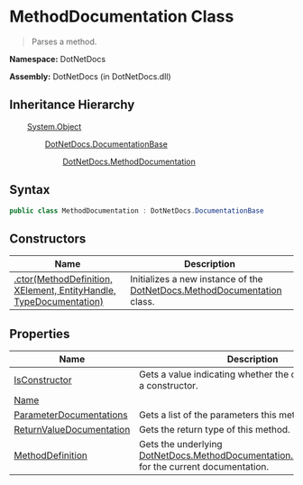 # MethodDocumentation Class
> Parses a method.

**Namespace:** DotNetDocs

**Assembly:** DotNetDocs (in DotNetDocs.dll)
## Inheritance Hierarchy
&nbsp;&nbsp;&nbsp;&nbsp;&nbsp;&nbsp;&nbsp;&nbsp;[System.Object](https://www.google.com/search?q=System.Object&btnI=)

&nbsp;&nbsp;&nbsp;&nbsp;&nbsp;&nbsp;&nbsp;&nbsp;&nbsp;&nbsp;&nbsp;&nbsp;&nbsp;&nbsp;&nbsp;&nbsp;[DotNetDocs.DocumentationBase](docs/DocumentationBase.md)

&nbsp;&nbsp;&nbsp;&nbsp;&nbsp;&nbsp;&nbsp;&nbsp;&nbsp;&nbsp;&nbsp;&nbsp;&nbsp;&nbsp;&nbsp;&nbsp;&nbsp;&nbsp;&nbsp;&nbsp;&nbsp;&nbsp;&nbsp;&nbsp;[DotNetDocs.MethodDocumentation](docs/MethodDocumentation.md)

## Syntax
```csharp
public class MethodDocumentation : DotNetDocs.DocumentationBase
```
## Constructors
|Name|Description|
|---|---|
|[.ctor(MethodDefinition, XElement, EntityHandle, TypeDocumentation)](/docs/DotNetDocs/MethodDocumentation/Constructors/.ctor_MethodDefinition%2c%20XElement%2c%20EntityHandl6252.md)|Initializes a new instance of the [DotNetDocs.MethodDocumentation](docs/MethodDocumentation.md) class.|
## Properties
|Name|Description|
|---|---|
|[IsConstructor](/docs/DotNetDocs/MethodDocumentation/Properties/IsConstructor.md)|Gets a value indicating whether the current method is a constructor.|
|[Name](/docs/DotNetDocs/MethodDocumentation/Properties/Name.md)||
|[ParameterDocumentations](/docs/DotNetDocs/MethodDocumentation/Properties/ParameterDocumentations.md)|Gets a list of the parameters this method takes.|
|[ReturnValueDocumentation](/docs/DotNetDocs/MethodDocumentation/Properties/ReturnValueDocumentation.md)|Gets the return type of this method.|
|[MethodDefinition](/docs/DotNetDocs/MethodDocumentation/Properties/MethodDefinition.md)|Gets the underlying [DotNetDocs.MethodDocumentation.MethodDefinition](https://www.google.com/search?q=DotNetDocs.MethodDocumentation.MethodDefinition&btnI=) for the current documentation.|
